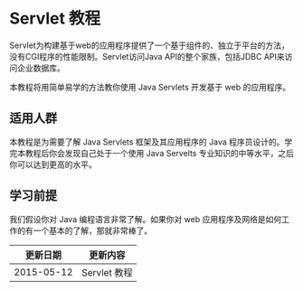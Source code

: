 # Servlet 教程

Servlet为构建基于web的应用程序提供了一个基于组件的、独立于平台的方法，没有CGI程序的性能限制。Servlet访问Java API的整个家族，包括JDBC API来访问企业数据库。

本教程将用简单易学的方法教你使用 Java Servlets 开发基于 web 的应用程序。

## 适用人群

本教程是为需要了解 Java Servlets 框架及其应用程序的 Java 程序员设计的。学完本教程后你会发现自己处于一个使用 Java Servelts 专业知识的中等水平，之后你可以达到更高的水平。

## 学习前提

我们假设你对 Java 编程语言非常了解。如果你对 web 应用程序及网络是如何工作的有一个基本的了解，那就非常棒了。


|更新日期    |更新内容
|----------|--------------------
|2015-05-12|Servlet 教程
